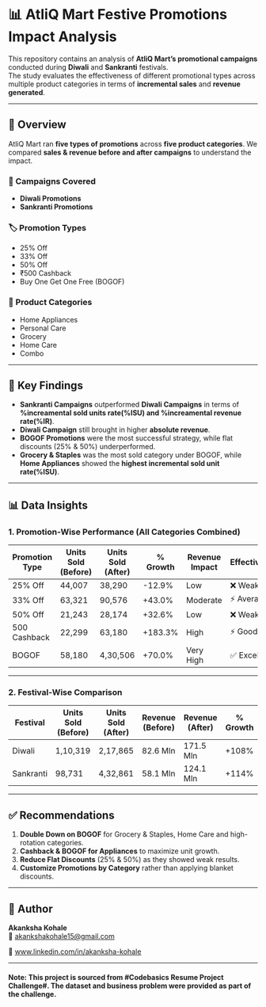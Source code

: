 # 📊 AtliQ Mart Festive Promotions Impact Analysis  

This repository contains an analysis of **AtliQ Mart’s promotional campaigns** conducted during **Diwali** and **Sankranti** festivals.  
The study evaluates the effectiveness of different promotional types across multiple product categories in terms of **incremental sales** and **revenue generated**.  

---

## 🚀 Overview  
AtliQ Mart ran **five types of promotions** across **five product categories**. We compared **sales & revenue before and after campaigns** to understand the impact.  

### 🎯 Campaigns Covered  
- **Diwali Promotions**  
- **Sankranti Promotions**  

### 🏷️ Promotion Types  
- 25% Off  
- 33% Off  
- 50% Off  
- ₹500 Cashback  
- Buy One Get One Free (BOGOF)  

### 🛒 Product Categories  
- Home Appliances  
- Personal Care  
- Grocery  
- Home Care  
- Combo   

---

## 🔑 Key Findings  

- **Sankranti Campaigns** outperformed **Diwali Campaigns** in terms of **%increamental sold units rate(%ISU) and %increamental revenue rate(%IR)**.
- **Diwali Campaign** still brought in higher **absolute revenue**. 
- **BOGOF Promotions** were the most successful strategy, while flat discounts (25% & 50%) underperformed.  
- **Grocery & Staples** was the most sold category under BOGOF, while **Home Appliances** showed the **highest incremental sold unit rate(%ISU)**.  

---

## 📊 Data Insights  

### 1. Promotion-Wise Performance (All Categories Combined)  

| Promotion Type   | Units Sold (Before) | Units Sold (After) | % Growth | Revenue Impact | Effectiveness |
|------------------|----------------------|---------------------|----------|----------------|---------------|
| 25% Off          | 44,007             | 38,290            | -12.9%    | Low            | ❌ Weak       |
| 33% Off          | 63,321             | 90,576            | +43.0%   | Moderate       | ⚡ Average    |
| 50% Off          | 21,243              | 28,174             | +32.6%    | Low            | ❌ Weak       |
| 500 Cashback    | 22,299             | 63,180            | +183.3%   | High           | ⚡ Good       |
| BOGOF            | 58,180             | 4,30,506            | +70.0%   | Very High      | ✅ Excellent  |

---

### 2. Festival-Wise Comparison  

| Festival   | Units Sold (Before) | Units Sold (After) | Revenue (Before) | Revenue (After) | % Growth |
|------------|----------------------|---------------------|------------------|-----------------|----------|
| Diwali     | 1,10,319              | 2,17,865             | 82.6 Mln         | 171.5 Mln        | +108%     |
| Sankranti  | 98,731              | 4,32,861             | 58.1 Mln         | 124.1 Mln        | +114%     |

---

## ✅ Recommendations  

1. **Double Down on BOGOF** for Grocery & Staples, Home Care and high-rotation categories.  
2. **Cashback & BOGOF for Appliances** to maximize unit growth.  
3. **Reduce Flat Discounts** (25% & 50%) as they showed weak results.    
4. **Customize Promotions by Category** rather than applying blanket discounts.

---


## 👤 Author
**Akanksha Kohale**  
📧 akankshakohale15@gmail.com

🔗 www.linkedin.com/in/akanksha-kohale

---
#### Note: This project is sourced from **#Codebasics Resume Project Challenge#**. The dataset and business problem were provided as part of the challenge.
